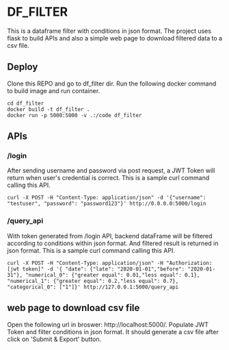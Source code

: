 # DF_FILTER
This is a dataframe filter with conditions in json format. The project uses flask to build APIs and also a simple web page to download filtered data to a csv file.

## Deploy
Clone this REPO and go to df_filter dir.  Run the following docker command to build image and run container.
```
cd df_filter
docker build -t df_filter .
docker run -p 5000:5000 -v .:/code df_filter
```

## APIs
### /login
After sending username and password via post request, a JWT Token will return when user's credential is correct.
This is a sample curl command calling this API.
```
curl -X POST -H "Content-Type: application/json" -d '{"username": "testuser", "password": "password123"}' http://0.0.0.0:5000/login
```

### /query_api
With token generated from /login API, backend dataFrame will be filtered according to conditions within json format. And filtered result is returned in json format.
This is a sample curl command calling this API.
```
curl -X POST -H "Content-Type: application/json" -H "Authorization: [jwt token]" -d '{ "date": {"late": "2020-01-01","before": "2020-01-31"}, "numerical_0": {"greater equal": 0.01,"less equal": 0.1}, "numerical_1": {"greater equal": 0.2,"less equal": 0.7}, "categorical_0": ["1"]}' http://127.0.0.1:5000/query_api
```

## web page to download csv file
Open the following url in broswer: http://localhost:5000/. Populate JWT Token and filter conditions in json format. It should generate a csv file after click on 'Submit & Export' button.
